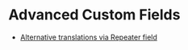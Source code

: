 # Advanced Custom Fields

* [Alternative translations via Repeater field](https://github.com/SayHelloGmbH/Toolbox/tree/master/ACF/Alternative%20Translations)
